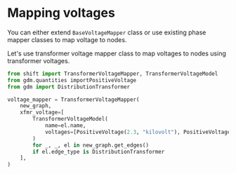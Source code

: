 # Mapping voltages


You can either extend `BaseVoltageMapper` class or use existing 
phase mapper classes to map voltage to nodes.

Let's use transformer voltage mapper class to map voltages to nodes
using transformer voltages.

```python
from shift import TransformerVoltageMapper, TransformerVoltageModel
from gdm.quantities importPositiveVoltage
from gdm import DistributionTransformer

voltage_mapper = TransformerVoltageMapper(
    new_graph,
    xfmr_voltage=[
        TransformerVoltageModel(
            name=el.name,
            voltages=[PositiveVoltage(2.3, "kilovolt"), PositiveVoltage(120, "volt")],
        )
        for _, _, el in new_graph.get_edges()
        if el.edge_type is DistributionTransformer
    ],
)
```

